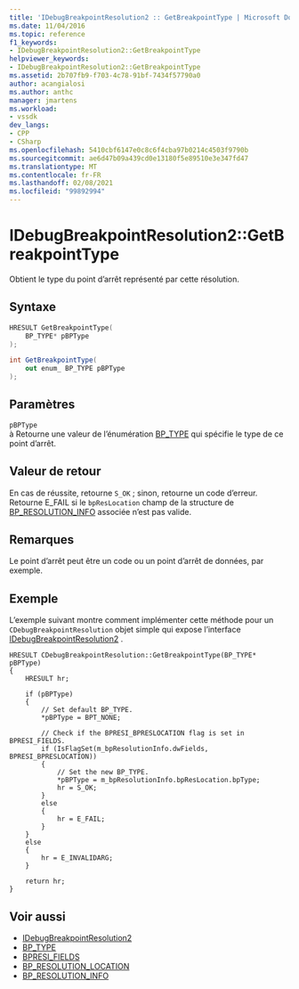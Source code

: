 ```yaml
---
title: 'IDebugBreakpointResolution2 :: GetBreakpointType | Microsoft Docs'
ms.date: 11/04/2016
ms.topic: reference
f1_keywords:
- IDebugBreakpointResolution2::GetBreakpointType
helpviewer_keywords:
- IDebugBreakpointResolution2::GetBreakpointType
ms.assetid: 2b707fb9-f703-4c78-91bf-7434f57790a0
author: acangialosi
ms.author: anthc
manager: jmartens
ms.workload:
- vssdk
dev_langs:
- CPP
- CSharp
ms.openlocfilehash: 5410cbf6147e0c8c6f4cba97b0214c4503f9790b
ms.sourcegitcommit: ae6d47b09a439cd0e13180f5e89510e3e347fd47
ms.translationtype: MT
ms.contentlocale: fr-FR
ms.lasthandoff: 02/08/2021
ms.locfileid: "99892994"
---
```

# <a name="idebugbreakpointresolution2getbreakpointtype"></a>IDebugBreakpointResolution2::GetBreakpointType
Obtient le type du point d’arrêt représenté par cette résolution.

## <a name="syntax"></a>Syntaxe

```cpp
HRESULT GetBreakpointType( 
    BP_TYPE* pBPType
);
```

```csharp
int GetBreakpointType( 
    out enum_ BP_TYPE pBPType
);
```

## <a name="parameters"></a>Paramètres
`pBPType`\
à Retourne une valeur de l’énumération [BP_TYPE](../../../extensibility/debugger/reference/bp-type.md) qui spécifie le type de ce point d’arrêt.

## <a name="return-value"></a>Valeur de retour
En cas de réussite, retourne `S_OK` ; sinon, retourne un code d’erreur. Retourne E_FAIL si le `bpResLocation` champ de la structure de [BP_RESOLUTION_INFO](../../../extensibility/debugger/reference/bp-resolution-info.md) associée n’est pas valide.

## <a name="remarks"></a>Remarques
Le point d’arrêt peut être un code ou un point d’arrêt de données, par exemple.

## <a name="example"></a>Exemple
L’exemple suivant montre comment implémenter cette méthode pour un `CDebugBreakpointResolution` objet simple qui expose l’interface [IDebugBreakpointResolution2](../../../extensibility/debugger/reference/idebugbreakpointresolution2.md) .

```
HRESULT CDebugBreakpointResolution::GetBreakpointType(BP_TYPE* pBPType)
{
    HRESULT hr;

    if (pBPType)
    {
        // Set default BP_TYPE.
        *pBPType = BPT_NONE;

        // Check if the BPRESI_BPRESLOCATION flag is set in BPRESI_FIELDS.
        if (IsFlagSet(m_bpResolutionInfo.dwFields, BPRESI_BPRESLOCATION))
        {
            // Set the new BP_TYPE.
            *pBPType = m_bpResolutionInfo.bpResLocation.bpType;
            hr = S_OK;
        }
        else
        {
            hr = E_FAIL;
        }
    }
    else
    {
        hr = E_INVALIDARG;
    }

    return hr;
}
```

## <a name="see-also"></a>Voir aussi
- [IDebugBreakpointResolution2](../../../extensibility/debugger/reference/idebugbreakpointresolution2.md)
- [BP_TYPE](../../../extensibility/debugger/reference/bp-type.md)
- [BPRESI_FIELDS](../../../extensibility/debugger/reference/bpresi-fields.md)
- [BP_RESOLUTION_LOCATION](../../../extensibility/debugger/reference/bp-resolution-location.md)
- [BP_RESOLUTION_INFO](../../../extensibility/debugger/reference/bp-resolution-info.md)
